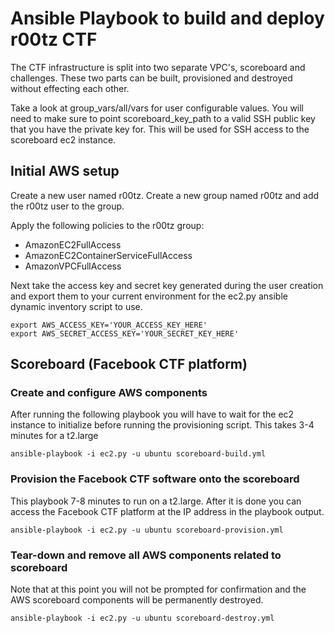 # Ansible Playbook to build and deploy r00tz CTF  

The CTF infrastructure is split into two separate VPC's, scoreboard and challenges. These two parts can be built, provisioned and destroyed without effecting each other.  

Take a look at group_vars/all/vars for user configurable values. You will need to make sure to point scoreboard_key_path to a valid SSH public key that you have the private key for.  This will be used for SSH access to the scoreboard ec2 instance.  

## Initial AWS setup  

Create a new user named r00tz.  Create a new group named r00tz and add the r00tz user to the group.  

Apply the following policies to the r00tz group:  

- AmazonEC2FullAccess  
- AmazonEC2ContainerServiceFullAccess  
- AmazonVPCFullAccess  

Next take the access key and secret key generated during the user creation and export them to your current environment for the ec2.py ansible dynamic inventory script to use.  

```
export AWS_ACCESS_KEY='YOUR_ACCESS_KEY_HERE'  
export AWS_SECRET_ACCESS_KEY='YOUR_SECRET_KEY_HERE'  
```

## Scoreboard (Facebook CTF platform) 

### Create and configure AWS components  

After running the following playbook you will have to wait for the ec2 instance to initialize before running the provisioning script.  This takes 3-4 minutes for a t2.large  

```
ansible-playbook -i ec2.py -u ubuntu scoreboard-build.yml  
```

### Provision the Facebook CTF software onto the scoreboard  

This playbook 7-8 minutes to run on a t2.large.  After it is done you can access the Facebook CTF platform at the IP address in the playbook output.  

```
ansible-playbook -i ec2.py -u ubuntu scoreboard-provision.yml  
```

### Tear-down and remove all AWS components related to scoreboard

Note that at this point you will not be prompted for confirmation and the AWS scoreboard components will be permanently destroyed.  

```
ansible-playbook -i ec2.py -u ubuntu scoreboard-destroy.yml  
```

